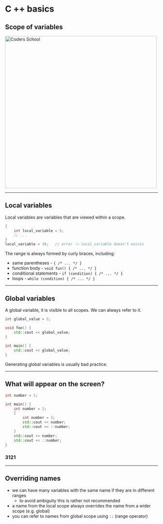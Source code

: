 <!-- .slide: data-background="#111111" -->

# C ++ basics

## Scope of variables

<a href="https://coders.school">
    <img width="500" data-src="../coders_school_logo.png" alt="Coders School" class="plain">
</a>

___

## Local variables

Local variables are variables that are viewed within a scope.
<!-- .element: class="fragment fade-in" -->

```cpp
{
    int local_variable = 5;
    // ...
}
local_variable = 10;   // error -> local_variable doesn't exists
```
<!-- .element: class="fragment fade-in" -->

The range is always formed by curly braces, including: <!-- .element: class="fragment fade-in" -->

* <!-- .element: class="fragment fade-in" --> same parentheses - <code>{ /* ... */ }</code>
* <!-- .element: class="fragment fade-in" --> function body - <code>void fun() { /* ... */ }</code>
* <!-- .element: class="fragment fade-in" --> conditional statements - <code>if (condition) { /* ... */ }</code>
* <!-- .element: class="fragment fade-in" --> loops - <code>while (condition) { /* ... */ }</code>

___

## Global variables

A global variable, it is visible to all scopes. We can always refer to it.
<!-- .element: class="fragment fade-in" -->

```cpp
int global_value = 5;

void foo() {
    std::cout << global_value;
}
  
int main() {
    std::cout << global_value;
}
```
<!-- .element: class="fragment fade-in" -->

Generating global variables is usually bad practice.
<!-- .element: class="fragment fade-in" -->

___

## What will appear on the screen?

```cpp
int number = 1;

int main() {
    int number = 2;
    {
        int number = 3;
        std::cout << number;
        std::cout << ::number;
    }
    std::cout << number;
    std::cout << ::number;
}
```
<!-- .element: class="fragment fade-in" -->

### 3121
<!-- .element: class="fragment fade-in" -->

___

## Overriding names

* <!-- .element: class="fragment fade-in" --> we can have many variables with the same name if they are in different ranges
  * <!-- .element: class="fragment fade-in" --> to avoid ambiguity this is rather not recommended
* <!-- .element: class="fragment fade-in" --> a name from the local scope always overrides the name from a wider scope (e.g. global)
* <!-- .element: class="fragment fade-in" --> you can refer to names from global scope using <code>::</code> (range operator)
